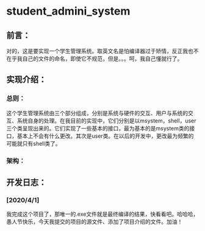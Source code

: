 # student_admini_system

## 前言：

对的，这是要实现一个学生管理系统。取英文名是怕编译器过于矫情，反正我也不在乎我自己的文件的命名，即使它不规范，但是。。。呵，我自己懂就行了。

## 实现介绍：

### 总则：

这个学生管理系统由三个部分组成，分别是系统与硬件的交互、用户与系统的交互、系统自身的处理。在我目前的实现中，它们分别是以msystem，shell，user三个类呈现出来的。它们实现了一些基本的接口，最为基本的是msystem类的接口，基本上不会有什么更改。其次是user类。在以后的开发中，更改最为频繁的可能就只有shell类了。

### 架构：

## 开发日志：

### [2020/4/1]
我完成这个项目了，那唯一的.exe文件就是最终编译的结果，快看看吧。哈哈哈，愚人节快乐，今天我提交的项目的源文件、添加了项目介绍的文件。加油！
